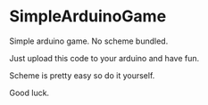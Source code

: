 # SimpleArduinoGame
Simple arduino game. No scheme bundled.

Just upload this code to your arduino and have fun.

Scheme is pretty easy so do it yourself.

Good luck.
